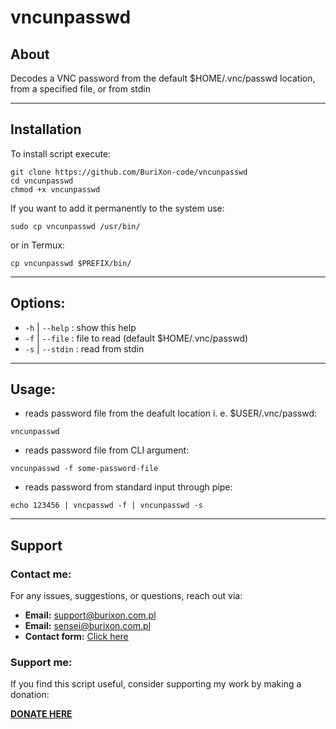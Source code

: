 # vncunpasswd

## About

Decodes a VNC password from the default $HOME/.vnc/passwd location, from a specified file, or from stdin

---

## Installation

To install script execute:

```
git clone https://github.com/BuriXon-code/vncunpasswd
cd vncunpasswd
chmod +x vncunpasswd
```

If you want to add it permanently to the system use:

```
sudo cp vncunpasswd /usr/bin/
```

or in Termux:

```
cp vncunpasswd $PREFIX/bin/
```

---

## Options:

+ `-h` | `--help`  : show this help
+ `-f` | `--file`  : file to read (default $HOME/.vnc/passwd)
+ `-s` | `--stdin` : read from stdin

---

 ## Usage:

+ reads password file from the deafult location i. e. $USER/.vnc/passwd: 
```
vncunpasswd
```

+ reads password file from CLI argument:

```
vncunpasswd -f some-password-file
```

+ reads password from standard input through pipe:

```
echo 123456 | vncpasswd -f | vncunpasswd -s
```

---

## Support

### Contact me:
For any issues, suggestions, or questions, reach out via:

- **Email:** support@burixon.com.pl
- **Email:** sensei@burixon.com.pl
- **Contact form:** [Click here](https://burixon.com.pl/contact.php)

### Support me:
If you find this script useful, consider supporting my work by making a donation:

[**DONATE HERE**](https://burixon.com.pl/donate/)
